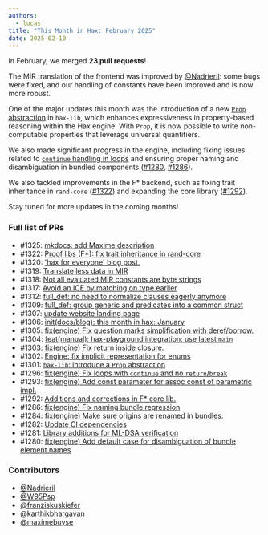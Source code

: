 ```yaml
---
authors:
  - lucas
title: "This Month in Hax: February 2025"
date: 2025-02-10
---
```


In February, we merged **23 pull requests**!

The MIR translation of the frontend was improved by
[@Nadrieril](https://github.com/Nadrieril): some bugs were fixed, and our
handling of constants have been improved and is now more robust. 

One of the major updates this month was the introduction of a new
[`Prop` abstraction](https://github.com/cryspen/hax/pull/1301) in `hax-lib`,
which enhances expressiveness in property-based reasoning within the Hax
engine. With `Prop`, it is now possible to write non-computable properties that leverage universal quantifiers.

We also made significant progress in the engine, including fixing issues
related to [`continue` handling in loops](https://github.com/cryspen/hax/pull/1296) 
and ensuring proper naming and disambiguation in bundled components 
([#1280](https://github.com/cryspen/hax/pull/1280), [#1286](https://github.com/cryspen/hax/pull/1286)).

We also tackled improvements in the F\* backend, such as fixing trait
inheritance in `rand-core` ([#1322](https://github.com/cryspen/hax/pull/1322)) and 
expanding the core library ([#1292](https://github.com/cryspen/hax/pull/1292)).

Stay tuned for more updates in the coming months!

### Full list of PRs

* #1325: [mkdocs: add Maxime description](https://github.com/cryspen/hax/pull/1325)
* #1322: [Proof libs (F*): fix trait inheritance in rand-core](https://github.com/cryspen/hax/pull/1322)
* #1320: ['hax for everyone' blog post.](https://github.com/cryspen/hax/pull/1320)
* #1319: [Translate less data in MIR](https://github.com/cryspen/hax/pull/1319)
* #1318: [ Not all evaluated MIR constants are byte strings](https://github.com/cryspen/hax/pull/1318)
* #1317: [Avoid an ICE by matching on type earlier](https://github.com/cryspen/hax/pull/1317)
* #1312: [full_def: no need to normalize clauses eagerly anymore](https://github.com/cryspen/hax/pull/1312)
* #1309: [full_def: group generic and predicates into a common struct](https://github.com/cryspen/hax/pull/1309)
* #1307: [update website landing page](https://github.com/cryspen/hax/pull/1307)
* #1306: [init(docs/blog): this month in hax: January](https://github.com/cryspen/hax/pull/1306)
* #1305: [fix(engine) Fix question marks simplification with deref/borrow.](https://github.com/cryspen/hax/pull/1305)
* #1304: [feat(manual): hax-playground integration: use latest `main`](https://github.com/cryspen/hax/pull/1304)
* #1303: [fix(engine) Fix return inside closure.](https://github.com/cryspen/hax/pull/1303)
* #1302: [Engine: fix implicit representation for enums](https://github.com/cryspen/hax/pull/1302)
* #1301: [`hax-lib`: introduce a `Prop` abstraction](https://github.com/cryspen/hax/pull/1301)
* #1296: [fix(engine) Fix loops with `continue` and no `return`/`break`](https://github.com/cryspen/hax/pull/1296)
* #1293: [fix(engine) Add const parameter for assoc const of parametric impl.](https://github.com/cryspen/hax/pull/1293)
* #1292: [Additions and corrections in F* core lib.](https://github.com/cryspen/hax/pull/1292)
* #1286: [fix(engine) Fix naming bundle regression](https://github.com/cryspen/hax/pull/1286)
* #1284: [fix(engine) Make sure origins are renamed in bundles.](https://github.com/cryspen/hax/pull/1284)
* #1282: [Update CI dependencies](https://github.com/cryspen/hax/pull/1282)
* #1281: [Library additions for ML-DSA verification](https://github.com/cryspen/hax/pull/1281)
* #1280: [fix(engine) Add default case for disambiguation of bundle element names](https://github.com/cryspen/hax/pull/1280)

### Contributors
* [@Nadrieril](https://github.com/Nadrieril)
* [@W95Psp](https://github.com/W95Psp)
* [@franziskuskiefer](https://github.com/franziskuskiefer)
* [@karthikbhargavan](https://github.com/karthikbhargavan)
* [@maximebuyse](https://github.com/maximebuyse)

